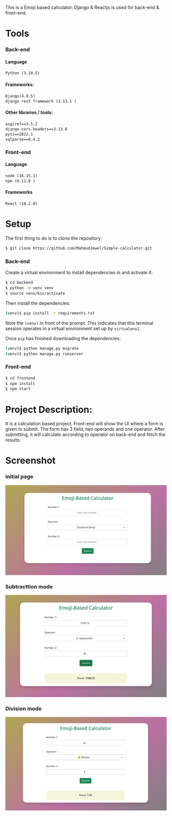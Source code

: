 ﻿This is a Emoji based calculator. Django & Reactjs is used for back-end & front-end.
# Tools
### Back-end
#### Language
	Python (3.10.5)

#### Frameworks:
	Django(4.0.5)
	django rest framework (3.13.1 )
	
#### Other libraries / tools:
	asgiref==3.5.2
	django-cors-headers==3.13.0
	pytz==2022.1
	sqlparse==0.4.2

### Front-end
#### Language
	node (16.15.1)
	npm (8.11.0 )

####  Frameworks
	React (18.2.0)

# Setup
The first thing to do is to clone the repository:
```sh
$ git clone https://github.com/MahmudJewel/Simple-calculator.git
```
### Back-end
Create a virtual environment to install dependencies in and activate it:
```sh
$ cd backend
$ python -m venv venv
$ source venv/bin/activate
```
Then install the dependencies:
```sh
(venv)$ pip install -r requirements.txt
```
Note the `(venv)` in front of the prompt. This indicates that this terminal
session operates in a virtual environment set up by `virtualenv2`.

Once `pip` has finished downloading the dependencies:
```sh
(venv)$ python manage.py migrate
(venv)$ python manage.py runserver
```

### Front-end
```sh
$ cd frontend
$ npm install
$ npm start
```

# Project Description:
It is a calculation based project. Front-end will show the UI where a form is given to submit. The form has 3 field, two operands and one operator. After submitting, it will calculate according to operator on back-end and fetch the results.

# Screenshot
### initial page
![Category List](https://github.com/MahmudJewel/Simple-calculator/blob/development/screenshot/cal-1.jpg)

### Subtracttion mode
![Category List](https://github.com/MahmudJewel/Simple-calculator/blob/development/screenshot/cal-2.jpg)

### Division mode
![Category List](https://github.com/MahmudJewel/Simple-calculator/blob/development/screenshot/cal-3.jpg)
